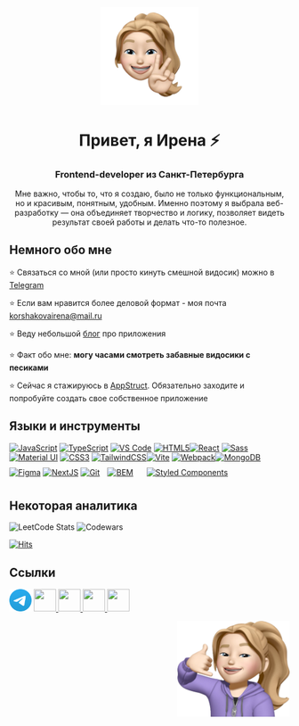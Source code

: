 <p align="center">
  <img alt="my profile" src="https://raw.githubusercontent.com/iren4ik/iren4ik/main/Me.png" width="35%" height="35%"/>
</p>

<h1 align="center">Привет, я Ирена ⚡️</h1>
<h3 align="center">Frontend-developer из Санкт-Петербурга</h3>

<p align="center">Мне важно, чтобы то, что я создаю, было не только функциональным, но и красивым, понятным, удобным. Именно поэтому я выбрала веб-разработку — она объединяет творчество и логику, позволяет видеть результат своей работы и делать что-то полезное.
</p>

<h2 align="left">Немного обо мне</h2>

⭐️  Связаться со мной (или просто кинуть смешной видосик) можно в [Telegram](https://t.me/me_irena)

⭐️  Если вам нравится более деловой формат - моя почта korshakovairena@mail.ru 

⭐️  Веду небольшой [блог](https://t.me/onemoreappp) про приложения

⭐️  Факт обо мне: **могу часами смотреть забавные видосики с песиками**

⭐️  Сейчас я стажируюсь в [AppStruct](https://appstruct.cloud/). Обязательно заходите и попробуйте создать свое собственное приложение


<h2 align="left">Языки и инструменты</h2>
<p align="left">

  <a href="https://developer.mozilla.org/en-US/docs/Web/JavaScript" target="_blank" rel="noreferrer"><img src="https://raw.githubusercontent.com/danielcranney/readme-generator/main/public/icons/skills/javascript-colored.svg" width="36" height="36" alt="JavaScript" /></a>
  <a href="https://www.typescriptlang.org/" target="_blank" rel="noreferrer"><img src="https://raw.githubusercontent.com/danielcranney/readme-generator/main/public/icons/skills/typescript-colored.svg" width="36" height="36" alt="TypeScript" /></a>
  <a href="https://code.visualstudio.com/" target="_blank" rel="noreferrer"><img src="https://raw.githubusercontent.com/danielcranney/readme-generator/main/public/icons/skills/visualstudiocode.svg" width="36" height="36" alt="VS Code" /></a>
  <a href="https://developer.mozilla.org/en-US/docs/Glossary/HTML5" target="_blank" rel="noreferrer"><img src="https://raw.githubusercontent.com/danielcranney/readme-generator/main/public/icons/skills/html5-colored.svg" width="36" height="36" alt="HTML5" /></a><a href="https://reactjs.org/" target="_blank" rel="noreferrer"><img src="https://raw.githubusercontent.com/danielcranney/readme-generator/main/public/icons/skills/react-colored.svg" width="36" height="36" alt="React" /></a>
  <a href="https://sass-lang.com/" target="_blank" rel="noreferrer"><img src="https://raw.githubusercontent.com/danielcranney/readme-generator/main/public/icons/skills/sass-colored.svg" width="36" height="36" alt="Sass" /></a><a href="https://mui.com/" target="_blank" rel="noreferrer"><img src="https://raw.githubusercontent.com/danielcranney/readme-generator/main/public/icons/skills/materialui-colored.svg" width="36" height="36" alt="Material UI" /></a>
  <a href="https://www.w3.org/TR/CSS/#css" target="_blank" rel="noreferrer"><img src="https://raw.githubusercontent.com/danielcranney/readme-generator/main/public/icons/skills/css3-colored.svg" width="36" height="36" alt="CSS3" /></a>
  <a href="https://tailwindcss.com/" target="_blank" rel="noreferrer"><img src="https://raw.githubusercontent.com/danielcranney/readme-generator/main/public/icons/skills/tailwindcss-colored.svg" width="36" height="36" alt="TailwindCSS" /></a><a href="https://vitejs.dev/" target="_blank" rel="noreferrer"><img src="https://raw.githubusercontent.com/danielcranney/readme-generator/main/public/icons/skills/vite-colored.svg" width="36" height="36" alt="Vite" /></a>
  <a href="https://webpack.js.org/" target="_blank" rel="noreferrer"><img src="https://raw.githubusercontent.com/danielcranney/readme-generator/main/public/icons/skills/webpack-colored.svg" width="36" height="36" alt="Webpack" /></a><a href="https://www.mongodb.com/" target="_blank" rel="noreferrer"><img src="https://raw.githubusercontent.com/danielcranney/readme-generator/main/public/icons/skills/mongodb-colored.svg" width="36" height="36" alt="MongoDB" /></a>
  <a href="https://www.figma.com/" target="_blank" rel="noreferrer"><img src="https://raw.githubusercontent.com/danielcranney/readme-generator/main/public/icons/skills/figma-colored.svg" width="36" height="36" alt="Figma" /></a>
  <a href="https://nextjs.org/" target="_blank" rel="noreferrer"><img src="https://profilinator.rishav.dev/skills-assets/nextjs.png" alt="NextJS" height="36" /></a>
  <a href="https://github.com/" target="_blank" rel="noreferrer"><img src="https://profilinator.rishav.dev/skills-assets/git-scm-icon.svg" alt="Git" height="36" /></a>
  <a href="http://getbem.com/" target="_blank" rel="noreferrer"><img style="margin: 10px" src="https://profilinator.rishav.dev/skills-assets/bem.svg" alt="BEM" height="36" /></a>
  <a href="https://styled-components.com/" target="_blank" rel="noreferrer"><img style="margin: 10px" src="https://profilinator.rishav.dev/skills-assets/styled-components.png" alt="Styled Components" height="36" /></a>  
</p>

<h2 align="left">Некоторая аналитика</h2>

![LeetCode Stats](https://leetcard.jacoblin.cool/Iren4ik?theme=unicorn&font=Metrophobic&ext=contest)
![Codewars](https://github.r2v.ch/codewars?user=Iren4ik&theme=gradient_purple_dark)

[![Hits](https://u8views.com/api/v1/github/profiles/124435764/views/day-week-month-total-count.svg)](https://u8views.com/github/Iren4ik)

<h2 align="left">Ссылки</h2>
<p align="left"> 
  <a href="https://t.me/me_irena" target="_blank"><img src="https://raw.githubusercontent.com/iren4ik/iren4ik/main/Tg.png" alt="Telegram link" height="40" width="40" /></a>
  <a href="https://www.codepen.io/Iren4ik_the_animator" target="_blank" rel="noreferrer"> <picture> <source media="(prefers-color-scheme: dark)" srcset="https://raw.githubusercontent.com/danielcranney/readme-generator/main/public/icons/socials/codepen-dark.svg" /> <source media="(prefers-color-scheme: light)" srcset="https://raw.githubusercontent.com/danielcranney/readme-generator/main/public/icons/socials/codepen.svg" /> <img src="https://raw.githubusercontent.com/danielcranney/readme-generator/main/public/icons/socials/codepen.svg" width="40" height="40" /> </picture> </a> 
  <a href="https://codesandbox.io/u/iren4ik" target="_blank" rel="noreferrer"> <picture> <source media="(prefers-color-scheme: dark)" srcset="https://raw.githubusercontent.com/danielcranney/readme-generator/main/public/icons/socials/codesandbox-dark.svg" /> <source media="(prefers-color-scheme: light)" srcset="https://raw.githubusercontent.com/danielcranney/readme-generator/main/public/icons/socials/codesandbox.svg" /> <img src="https://raw.githubusercontent.com/danielcranney/readme-generator/main/public/icons/socials/codesandbox.svg" width="40" height="40" /> </picture> </a> 
  <a href="https://www.github.com/Iren4ik" target="_blank" rel="noreferrer"> <picture> <source media="(prefers-color-scheme: dark)" srcset="https://raw.githubusercontent.com/danielcranney/readme-generator/main/public/icons/socials/github-dark.svg" /> <source media="(prefers-color-scheme: light)" srcset="https://raw.githubusercontent.com/danielcranney/readme-generator/main/public/icons/socials/github.svg" /> <img src="https://raw.githubusercontent.com/danielcranney/readme-generator/main/public/icons/socials/github.svg" width="40" height="40" /> </picture> </a> 
  <a href="http://www.instagram.com/k.iren.a" target="_blank" rel="noreferrer"> <picture> <source media="(prefers-color-scheme: dark)" srcset="https://raw.githubusercontent.com/danielcranney/readme-generator/main/public/icons/socials/instagram-dark.svg" /> <source media="(prefers-color-scheme: light)" srcset="https://raw.githubusercontent.com/danielcranney/readme-generator/main/public/icons/socials/instagram.svg" /> <img src="https://raw.githubusercontent.com/danielcranney/readme-generator/main/public/icons/socials/instagram.svg" width="40" height="40" /> </picture> </a></p>

<p align="right">
  <img alt="call me" src="https://raw.githubusercontent.com/iren4ik/iren4ik/main/Call.png" width="40%" height="40%"/>
</p>
